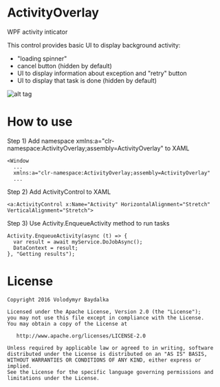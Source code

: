 # ActivityOverlay
WPF activity inticator

This control provides basic UI to display background activity:
  * "loading spinner"
  * cancel button (hidden by default)
  * UI to display information about exception and "retry" button
  * UI to display that task is done (hidden by default)
  
![alt tag](https://cloud.githubusercontent.com/assets/1528799/15213430/ce7e2890-184f-11e6-9eb4-aab606a4a75b.gif)

# How to use
  Step 1) Add namespace xmlns:a="clr-namespace:ActivityOverlay;assembly=ActivityOverlay" to XAML
  ```
  <Window
	...
	xmlns:a="clr-namespace:ActivityOverlay;assembly=ActivityOverlay" 
	...
  ```
  Step 2) Add ActivityControl to XAML
  ```
  <a:ActivityControl x:Name="Activity" HorizontalAlignment="Stretch" VerticalAlignment="Stretch">
  ```
  Step 3) Use Activity.EnqueueActivity method to run tasks
  ```
  Activity.EnqueueActivity(async (t) => { 
    var result = await myService.DoJobAsync();
    DataContext = result;
  }, "Getting results");
  ```

# License

    Copyright 2016 Volodymyr Baydalka

    Licensed under the Apache License, Version 2.0 (the "License");
    you may not use this file except in compliance with the License.
    You may obtain a copy of the License at

       http://www.apache.org/licenses/LICENSE-2.0

    Unless required by applicable law or agreed to in writing, software
    distributed under the License is distributed on an "AS IS" BASIS,
    WITHOUT WARRANTIES OR CONDITIONS OF ANY KIND, either express or implied.
    See the License for the specific language governing permissions and
    limitations under the License.
